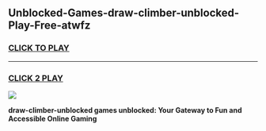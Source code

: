 
## Unblocked-Games-draw-climber-unblocked-Play-Free-atwfz
<h3>
<a href="https://premium76.site?title=draw-climber-unblocked&ref=18A1">CLICK TO PLAY</a></h3>
<hr>

<h3>
<a href="https://premium76.site?title=draw-climber-unblocked&ref=18A1">CLICK 2 PLAY</a>
  
</h3>

<a href="https://premium76.site?title=draw-climber-unblocked&ref=18A1"><img src="https://clearcache.store/games.png"></a>


**draw-climber-unblocked games unblocked: Your Gateway to Fun and Accessible Online Gaming**
